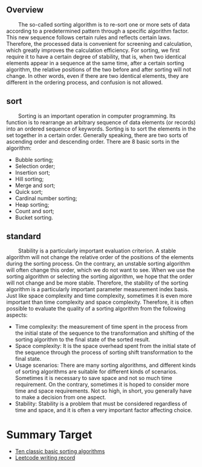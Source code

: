 ## Overview

&nbsp;&nbsp;&nbsp;&nbsp;&nbsp;&nbsp;&nbsp;&nbsp;The so-called sorting algorithm is to re-sort one or more sets of data according to a predetermined pattern through a specific algorithm factor. This new sequence follows certain rules and reflects certain laws. Therefore, the processed data is convenient for screening and calculation, which greatly improves the calculation efficiency. For sorting, we first require it to have a certain degree of stability, that is, when two identical elements appear in a sequence at the same time, after a certain sorting algorithm, the relative positions of the two before and after sorting will not change. In other words, even if there are two identical elements, they are different in the ordering process, and confusion is not allowed. 

## sort

&nbsp;&nbsp;&nbsp;&nbsp;&nbsp;&nbsp;&nbsp;&nbsp;Sorting is an important operation in computer programming. Its function is to rearrange an arbitrary sequence of data elements (or records) into an ordered sequence of keywords.
Sorting is to sort the elements in the set together in a certain order. Generally speaking, there are two sorts of ascending order and descending order. There are 8 basic sorts in the algorithm:

- Bubble sorting;
- Selection order;
- Insertion sort;
- Hill sorting;
- Merge and sort;
- Quick sort;
- Cardinal number sorting;
- Heap sorting;
- Count and sort;
- Bucket sorting.

## standard

&nbsp;&nbsp;&nbsp;&nbsp;&nbsp;&nbsp;&nbsp;&nbsp;Stability is a particularly important evaluation criterion. A stable algorithm will not change the relative order of the positions of the elements during the sorting process. On the contrary, an unstable sorting algorithm will often change this order, which we do not want to see. When we use the sorting algorithm or selecting the sorting algorithm, we hope that the order will not change and be more stable. Therefore, the stability of the sorting algorithm is a particularly important parameter measurement index basis. Just like space complexity and time complexity, sometimes it is even more important than time complexity and space complexity. Therefore, it is often possible to evaluate the quality of a sorting algorithm from the following aspects:
- Time complexity: the measurement of time spent in the process from the initial state of the sequence to the transformation and shifting of the sorting algorithm to the final state of the sorted result.
- Space complexity: It is the space overhead spent from the initial state of the sequence through the process of sorting shift transformation to the final state.
-  Usage scenarios: There are many sorting algorithms, and different kinds of sorting algorithms are suitable for different kinds of scenarios. Sometimes it is necessary to save space and not so much time requirement. On the contrary, sometimes it is hoped to consider more time and space requirements. Not so high, in short, you generally have to make a decision from one aspect.
- Stability: Stability is a problem that must be considered regardless of time and space, and it is often a very important factor affecting choice.

# Summary Target
- <a href="https://github.com/aaja/demoCode/tree/master/src/com/aaja/demo/basic">Ten classic basic sorting algorithms</a>
- <a href="https://github.com/aaja/demoCode/tree/master/src/com/aaja/demo/leetcode">Leetcode writing record</a>